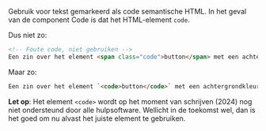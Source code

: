 <!-- @license CC0-1.0 -->

Gebruik voor tekst gemarkeerd als code semantische HTML. In het geval van de component Code is dat het HTML-element `code`.

Dus niet zo:

```html
<!-- Foute code, niet gebruiken -->
Een zin over het element <span class="code">button</span> met een achtergrondkleur in CSS.
```

Maar zo:

```html
Een zin over het element `<code>button</code>` met een achtergrondkleur in CSS.
```

**Let op**: Het element `<code>` wordt op het moment van schrijven (2024) nog niet ondersteund door alle hulpsoftware. Wellicht in de toekomst wel, dan is het goed om nu alvast het juiste element te gebruiken.
